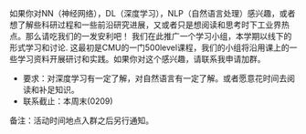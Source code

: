 如果你对NN（神经网络），DL（深度学习），NLP（自然语言处理）感兴趣，或者想了解些科研过程和一些前沿研究进展，又或者只是想阅读和思考时下工业界热点。那么请吃我们的一发安利吧！
我们在此推广一个学习小组，本学期以线下的形式学习和讨论<Neural Network for NLP>. 这最初是CMU的一门500level课程，我们的小组将沿用课上的一些学习资料开展研讨和实践。如果你对这个感兴趣，请联系我申请加群。

- 要求：对深度学习有一定了解，对自然语言有一定了解。或者愿意花时间去阅读和补足知识。
- 联系截止：本周末(0209)

备注：活动时间地点入群之后另行通知。
